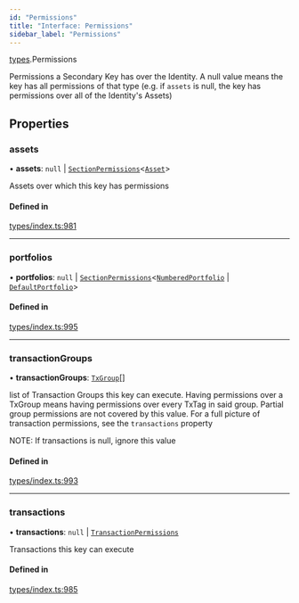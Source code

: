 ```yaml
---
id: "Permissions"
title: "Interface: Permissions"
sidebar_label: "Permissions"
---
```


[types](../../../modules/Types/Types.md).Permissions

Permissions a Secondary Key has over the Identity. A null value means the key has
  all permissions of that type (e.g. if `assets` is null, the key has permissions over all
  of the Identity's Assets)

## Properties

### assets

• **assets**: ``null`` \| [`SectionPermissions`](../SectionPermissions/SectionPermissions.md)<[`Asset`](../../../classes/API/Entities/Asset/Asset.md)\>

Assets over which this key has permissions

#### Defined in

[types/index.ts:981](https://github.com/PolymeshAssociation/polymesh-sdk/blob/95f248df/src/types/index.ts#L981)

___

### portfolios

• **portfolios**: ``null`` \| [`SectionPermissions`](../SectionPermissions/SectionPermissions.md)<[`NumberedPortfolio`](../../../classes/API/Entities/NumberedPortfolio/NumberedPortfolio.md) \| [`DefaultPortfolio`](../../../classes/API/Entities/DefaultPortfolio/DefaultPortfolio.md)\>

#### Defined in

[types/index.ts:995](https://github.com/PolymeshAssociation/polymesh-sdk/blob/95f248df/src/types/index.ts#L995)

___

### transactionGroups

• **transactionGroups**: [`TxGroup`](../../../enums/Types/TxGroup/TxGroup.md)[]

list of Transaction Groups this key can execute. Having permissions over a TxGroup
  means having permissions over every TxTag in said group. Partial group permissions are not
  covered by this value. For a full picture of transaction permissions, see the `transactions` property

NOTE: If transactions is null, ignore this value

#### Defined in

[types/index.ts:993](https://github.com/PolymeshAssociation/polymesh-sdk/blob/95f248df/src/types/index.ts#L993)

___

### transactions

• **transactions**: ``null`` \| [`TransactionPermissions`](../TransactionPermissions/TransactionPermissions.md)

Transactions this key can execute

#### Defined in

[types/index.ts:985](https://github.com/PolymeshAssociation/polymesh-sdk/blob/95f248df/src/types/index.ts#L985)
